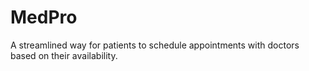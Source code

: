 # MedPro
A streamlined way for patients to schedule appointments with doctors based on their availability.
